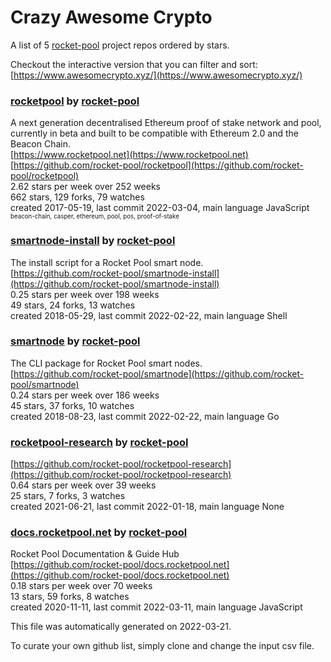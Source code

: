 # Crazy Awesome Crypto
A list of 5 [rocket-pool](https://github.com/rocket-pool) project repos ordered by stars.  

Checkout the interactive version that you can filter and sort: 
[https://www.awesomecrypto.xyz/](https://www.awesomecrypto.xyz/)  


### [rocketpool](https://github.com/rocket-pool/rocketpool) by [rocket-pool](https://github.com/rocket-pool)  
A next generation decentralised Ethereum proof of stake network and pool, currently in beta and built to be compatible with Ethereum 2.0 and the Beacon Chain.  
[https://www.rocketpool.net](https://www.rocketpool.net)  
[https://github.com/rocket-pool/rocketpool](https://github.com/rocket-pool/rocketpool)  
2.62 stars per week over 252 weeks  
662 stars, 129 forks, 79 watches  
created 2017-05-19, last commit 2022-03-04, main language JavaScript  
<sub><sup>beacon-chain, casper, ethereum, pool, pos, proof-of-stake</sup></sub>


### [smartnode-install](https://github.com/rocket-pool/smartnode-install) by [rocket-pool](https://github.com/rocket-pool)  
The install script for a Rocket Pool smart node.  
[https://github.com/rocket-pool/smartnode-install](https://github.com/rocket-pool/smartnode-install)  
0.25 stars per week over 198 weeks  
49 stars, 24 forks, 13 watches  
created 2018-05-29, last commit 2022-02-22, main language Shell  


### [smartnode](https://github.com/rocket-pool/smartnode) by [rocket-pool](https://github.com/rocket-pool)  
The CLI package for Rocket Pool smart nodes.  
[https://github.com/rocket-pool/smartnode](https://github.com/rocket-pool/smartnode)  
0.24 stars per week over 186 weeks  
45 stars, 37 forks, 10 watches  
created 2018-08-23, last commit 2022-02-22, main language Go  


### [rocketpool-research](https://github.com/rocket-pool/rocketpool-research) by [rocket-pool](https://github.com/rocket-pool)  
  
[https://github.com/rocket-pool/rocketpool-research](https://github.com/rocket-pool/rocketpool-research)  
0.64 stars per week over 39 weeks  
25 stars, 7 forks, 3 watches  
created 2021-06-21, last commit 2022-01-18, main language None  


### [docs.rocketpool.net](https://github.com/rocket-pool/docs.rocketpool.net) by [rocket-pool](https://github.com/rocket-pool)  
Rocket Pool Documentation & Guide Hub  
[https://github.com/rocket-pool/docs.rocketpool.net](https://github.com/rocket-pool/docs.rocketpool.net)  
0.18 stars per week over 70 weeks  
13 stars, 59 forks, 8 watches  
created 2020-11-11, last commit 2022-03-11, main language JavaScript  


This file was automatically generated on 2022-03-21.  

To curate your own github list, simply clone and change the input csv file.  